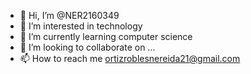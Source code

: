 - 👋 Hi, I’m @NER2160349
- 👀 I’m interested in technology
- 🌱 I’m currently learning computer science
- 💞️ I’m looking to collaborate on ...
- 📫 How to reach me ortizroblesnereida21@gmail.com

<!---
NER2160349/NER2160349 is a ✨ special ✨ repository because its `README.md` (this file) appears on your GitHub profile.
You can click the Preview link to take a look at your changes.
--->
